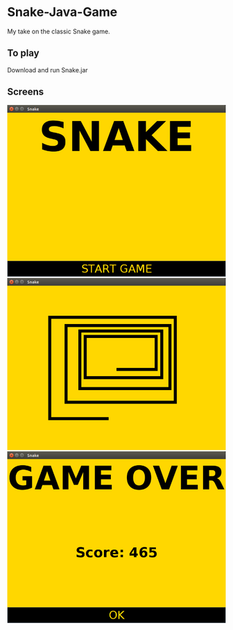 # Snake-Java-Game

My take on the classic Snake game.

## To play
Download and run Snake.jar


## Screens
![Menu](/screenshots/Menu.png)
![Game Play](/screenshots/GamePlay.png)
![Game Over](/screenshots/GameOver.png)